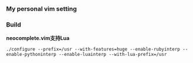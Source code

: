 ### My personal vim setting


### Build

**neocomplete.vim支持Lua**

```
./configure --prefix=/usr --with-features=huge --enable-rubyinterp --enable-pythoninterp --enable-luainterp --with-lua-prefix=/usr
```
